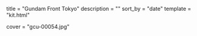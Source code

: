 
title = "Gundam Front Tokyo"
description = ""
sort_by = "date"
template = "kit.html"


cover = "gcu-00054.jpg"
